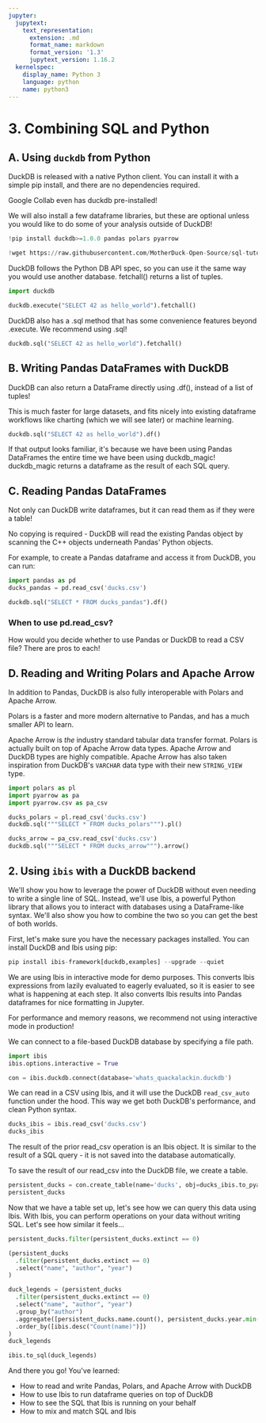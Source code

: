 ```yaml
---
jupyter:
  jupytext:
    text_representation:
      extension: .md
      format_name: markdown
      format_version: '1.3'
      jupytext_version: 1.16.2
  kernelspec:
    display_name: Python 3
    language: python
    name: python3
---
```


<!-- #region id="1f93ab2e" -->
# 3. Combining SQL and Python

## A. Using `duckdb` from Python

DuckDB is released with a native Python client. You can install it with a simple pip install, and there are no dependencies required.

Google Collab even has duckdb pre-installed!

We will also install a few dataframe libraries, but these are optional unless you would like to do some of your analysis outside of DuckDB!
<!-- #endregion -->

```python
!pip install duckdb>=1.0.0 pandas polars pyarrow
```

```python
!wget https://raw.githubusercontent.com/MotherDuck-Open-Source/sql-tutorial/main/data/ducks.csv -q --show-progress
```

<!-- #region id="5f0871db" -->
DuckDB follows the Python DB API spec, so you can use it the same way you would use another database.
fetchall() returns a list of tuples.
<!-- #endregion -->

```python
import duckdb

duckdb.execute("SELECT 42 as hello_world").fetchall()
```

<!-- #region id="kc-LQbGSWqao" -->
DuckDB also has a .sql method that has some convenience features beyond .execute. We recommend using .sql!
<!-- #endregion -->

```python
duckdb.sql("SELECT 42 as hello_world").fetchall()
```

<!-- #region id="NuaJl1s6W3we" -->
## B. Writing Pandas DataFrames with DuckDB
DuckDB can also return a DataFrame directly using .df(), instead of a list of tuples!

This is much faster for large datasets, and fits nicely into existing dataframe workflows like charting (which we will see later) or machine learning.
<!-- #endregion -->

```python
duckdb.sql("SELECT 42 as hello_world").df()
```

<!-- #region id="S76DUjL_XUWO" -->
If that output looks familiar, it's because we have been using Pandas DataFrames the entire time we have been using duckdb_magic! duckdb_magic returns a dataframe as the result of each SQL query.
<!-- #endregion -->

<!-- #region id="8f519ae2" -->
## C. Reading Pandas DataFrames
Not only can DuckDB write dataframes, but it can read them as if they were a table!

No copying is required - DuckDB will read the existing Pandas object by scanning the C++ objects underneath Pandas' Python objects.

For example, to create a Pandas dataframe and access it from DuckDB, you can run:
<!-- #endregion -->

```python
import pandas as pd
ducks_pandas = pd.read_csv('ducks.csv')

duckdb.sql("SELECT * FROM ducks_pandas").df()
```

<!-- #region id="U5g4bqyBdxRb" -->
### When to use pd.read_csv?
How would you decide whether to use Pandas or DuckDB to read a CSV file? There are pros to each!
<!-- #endregion -->

<!-- #region id="bWs78TL1YrG7" -->
## D. Reading and Writing Polars and Apache Arrow

In addition to Pandas, DuckDB is also fully interoperable with Polars and Apache Arrow.

Polars is a faster and more modern alternative to Pandas, and has a much smaller API to learn.

Apache Arrow is *the* industry standard tabular data transfer format. Polars is actually built on top of Apache Arrow data types. Apache Arrow and DuckDB types are highly compatible. Apache Arrow has also taken inspiration from DuckDB's `VARCHAR` data type with their new `STRING_VIEW` type.
<!-- #endregion -->

```python
import polars as pl
import pyarrow as pa
import pyarrow.csv as pa_csv
```

```python
ducks_polars = pl.read_csv('ducks.csv')
duckdb.sql("""SELECT * FROM ducks_polars""").pl()
```

```python
ducks_arrow = pa_csv.read_csv('ducks.csv')
duckdb.sql("""SELECT * FROM ducks_arrow""").arrow()
```

<!-- #region id="b673f96d" -->
## 2. Using `ibis` with a DuckDB backend

We'll show you how to leverage the power of DuckDB without even needing to write a single line of SQL. Instead, we'll use Ibis, a powerful Python library that allows you to interact with databases using a DataFrame-like syntax. We'll also show you how to combine the two so you can get the best of both worlds.

First, let's make sure you have the necessary packages installed. You can install DuckDB and Ibis using pip:
<!-- #endregion -->

```python
pip install ibis-framework[duckdb,examples] --upgrade --quiet
```

<!-- #region id="DFlOOkIEgMTG" -->
We are using Ibis in interactive mode for demo purposes. This converts Ibis expressions from lazily evaluated to eagerly evaluated, so it is easier to see what is happening at each step. It also converts Ibis results into Pandas dataframes for nice formatting in Jupyter.

For performance and memory reasons, we recommend not using interactive mode in production!

We can connect to a file-based DuckDB database by specifying a file path.
<!-- #endregion -->

```python
import ibis
ibis.options.interactive = True

con = ibis.duckdb.connect(database='whats_quackalackin.duckdb')
```

<!-- #region id="a50cdf52" -->
We can read in a CSV using Ibis, and it will use the DuckDB `read_csv_auto` function under the hood. This way we get both DuckDB's performance, and clean Python syntax.
<!-- #endregion -->

```python
ducks_ibis = ibis.read_csv('ducks.csv')
ducks_ibis
```

<!-- #region id="TuayvGkciKrw" -->
The result of the prior read_csv operation is an Ibis object. It is similar to the result of a SQL query - it is not saved into the database automatically.

To save the result of our read_csv into the DuckDB file, we create a table.
<!-- #endregion -->

```python
persistent_ducks = con.create_table(name='ducks', obj=ducks_ibis.to_pyarrow(), overwrite=True)
persistent_ducks
```

<!-- #region id="f9212aab" -->
Now that we have a table set up, let's see how we can query this data using Ibis. With Ibis, you can perform operations on your data without writing SQL. Let's see how similar it feels...
<!-- #endregion -->

```python
persistent_ducks.filter(persistent_ducks.extinct == 0)
```

```python
(persistent_ducks
  .filter(persistent_ducks.extinct == 0)
  .select("name", "author", "year")
)
```

```python
duck_legends = (persistent_ducks
  .filter(persistent_ducks.extinct == 0)
  .select("name", "author", "year")
  .group_by("author")
  .aggregate([persistent_ducks.name.count(), persistent_ducks.year.min()])
  .order_by([ibis.desc("Count(name)")])
)
duck_legends
```

```python
ibis.to_sql(duck_legends)
```

<!-- #region id="8b2522bd" -->
And there you go! You've learned:
* How to read and write Pandas, Polars, and Apache Arrow with DuckDB
* How to use Ibis to run dataframe queries on top of DuckDB
* How to see the SQL that Ibis is running on your behalf
* How to mix and match SQL and Ibis
<!-- #endregion -->

```python
```
